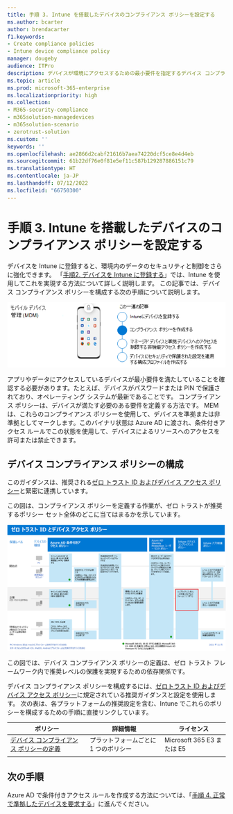 ```yaml
---
title: 手順 3. Intune を搭載したデバイスのコンプライアンス ポリシーを設定する
ms.author: bcarter
author: brendacarter
f1.keywords:
- Create compliance policies
- Intune device compliance policy
manager: dougeby
audience: ITPro
description: デバイスが環境にアクセスするための最小要件を指定するデバイス コンプライアンス ポリシーを作成する方法を学びます。
ms.topic: article
ms.prod: microsoft-365-enterprise
ms.localizationpriority: high
ms.collection:
- M365-security-compliance
- m365solution-managedevices
- m365solution-scenario
- zerotrust-solution
ms.custom: ''
keywords: ''
ms.openlocfilehash: ae2866d2cabf21616b7aea74220dcf5ce8e4d4eb
ms.sourcegitcommit: 61b22df76e0f81e5ef11c587b129287886151c79
ms.translationtype: HT
ms.contentlocale: ja-JP
ms.lasthandoff: 07/12/2022
ms.locfileid: "66750300"
---
```

# <a name="step-3-set-up-compliance-policies-for-devices-with-intune"></a>手順 3. Intune を搭載したデバイスのコンプライアンス ポリシーを設定する

デバイスを Intune に登録すると、環境内のデータのセキュリティと制御をさらに強化できます。 「[手順2. デバイスを Intune に登録する](manage-devices-with-intune-enroll.md)」では、Intune を使用してこれを実現する方法について詳しく説明します。 この記事では、デバイス コンプライアンス ポリシーを構成する次の手順について説明します。 

![デバイスを管理する手順](../media/devices/intune-mdm-step-2.png#lightbox)

アプリやデータにアクセスしているデバイスが最小要件を満たしていることを確認する必要があります。たとえば、デバイスがパスワードまたは PIN で保護されており、オペレーティング システムが最新であることです。 コンプライアンス ポリシーは、デバイスが満たす必要のある要件を定義する方法です。 MEM は、これらのコンプライアンス ポリシーを使用して、デバイスを準拠または非準拠としてマークします。このバイナリ状態は Azure AD に渡され、条件付きアクセス ルールでこの状態を使用して、デバイスによるリソースへのアクセスを許可または禁止できます。 

## <a name="configuring-device-compliance-policies"></a>デバイス コンプライアンス ポリシーの構成

このガイダンスは、推奨される[ゼロ トラスト ID およびデバイス アクセス ポリシー](../security/office-365-security/microsoft-365-policies-configurations.md)と緊密に連携しています。

この図は、コンプライアンス ポリシーを定義する作業が、ゼロ トラストが推奨するポリシー セット全体のどこに当てはまるかを示しています。 

[![ゼロトラスト ID とデバイス アクセス ポリシー](../media/devices/identity-device-define-compliance.png#lightbox)](https://github.com/MicrosoftDocs/microsoft-365-docs/raw/public/microsoft-365/media/devices/identity-device-define-compliance.png)

この図では、デバイス コンプライアンス ポリシーの定義は、ゼロ トラスト フレームワーク内で推奨レベルの保護を実現するための依存関係です。 

デバイス コンプライアンス ポリシーを構成するには、[ゼロトラスト ID およびデバイス アクセス ポリシー](../security/office-365-security/microsoft-365-policies-configurations.md)に規定されている推奨ガイダンスと設定を使用します。 次の表は、各プラットフォームの推奨設定を含む、Intune でこれらのポリシーを構成するための手順に直接リンクしています。


|ポリシー |詳細情報  |ライセンス |
|---------|---------|---------|
|[デバイス コンプライアンス ポリシーの定義](../security/office-365-security/identity-access-policies.md#define-device-compliance-policies)   |  プラットフォームごとに 1 つのポリシー       |  Microsoft 365 E3 または E5       |
|  |         |         |

## <a name="next-steps"></a>次の手順

Azure AD で条件付きアクセス ルールを作成する方法については、「[手順 4. 正常で準拠したデバイスを要求する](manage-devices-with-intune-require-compliance.md)」に進んでください。